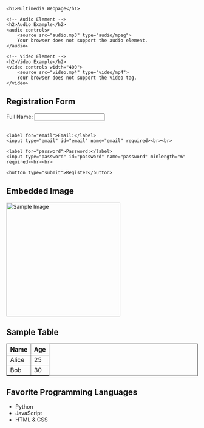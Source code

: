 <!DOCTYPE html>
<html lang="en">
<head>
    <meta charset="UTF-8">
    <meta name="viewport" content="width=device-width, initial-scale=1.0">
    <title>Multimedia Page</title>
</head>
<body>

    <h1>Multimedia Webpage</h1>

    <!-- Audio Element -->
    <h2>Audio Example</h2>
    <audio controls>
        <source src="audio.mp3" type="audio/mpeg">
        Your browser does not support the audio element.
    </audio>

    <!-- Video Element -->
    <h2>Video Example</h2>
    <video controls width="400">
        <source src="video.mp4" type="video/mp4">
        Your browser does not support the video tag.
    </video>

</body>
</html>
<h2>Registration Form</h2>
<form>
    <label for="name">Full Name:</label>
    <input type="text" id="name" name="name" required><br><br>

    <label for="email">Email:</label>
    <input type="email" id="email" name="email" required><br><br>

    <label for="password">Password:</label>
    <input type="password" id="password" name="password" minlength="6" required><br><br>

    <button type="submit">Register</button>
</form>
<h2>Embedded Image</h2>
<img src="image.jpg" alt="Sample Image" width="300">
<h2>Sample Table</h2>
<table border="1">
    <tr>
        <th>Name</th>
        <th>Age</th>
    </tr>
    <tr>
        <td>Alice</td>
        <td>25</td>
    </tr>
    <tr>
        <td>Bob</td>
        <td>30</td>
    </tr>
</table>
<h2>Favorite Programming Languages</h2>
<ul>
    <li>Python</li>
    <li>JavaScript</li>
    <li>HTML & CSS</li>
</ul>
